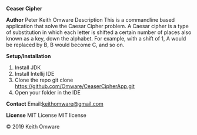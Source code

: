 **Ceaser Cipher**

**Author**
Peter Keith Omware
Description
This is a commandline based application that solve the Caesar Cipher problem. A Caesar cipher is a type of substitution in which each letter is shifted a certain number of places also known as a key, down the alphabet. For example, with a shift of 1, A would be replaced by B, B would become C, and so on.

**Setup/Installation**
1. Install JDK
2. Install Intellij IDE
3. Clone the repo git clone https://github.com/Omware/CeaserCipherApp.git
4. Open your folder in the IDE

**Contact**
Email:keithomware@gmail.com

**License**
MIT License MIT license

© 2019 Keith Omware
